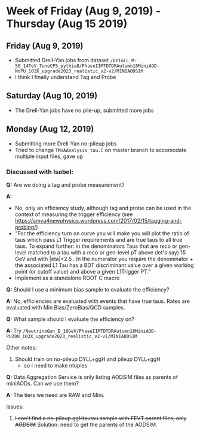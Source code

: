 # Week of Friday (Aug 9, 2019) - Thursday (Aug 15 2019)

## Friday (Aug 9, 2019)

- Submitted Drell-Yan jobs from dataset `/DYToLL_M-50_14TeV_TuneCP5_pythia8/PhaseIIMTDTDRAutumn18MiniAOD-NoPU_103X_upgrade2023_realistic_v2-v2/MINIAODSIM`
- I think I finally understand Tag and Probe

## Saturday (Aug 10, 2019)

- The Drell-Yan jobs have no pile-up, submitted more jobs

## Monday (Aug 12, 2019)

- Submitting more Drell-Yan no-pileup jobs
- Tried to change `TMVAAnalysis_tau.C` on master branch to accomodate multiple input files, gave up

### Discussed with Isobel:

**Q:** Are we doing a tag and probe measurement?

**A:**
*  No, only an efficiency study, although tag and probe can be used in the context of measuring
   the trigger efficiency (see https://amva4newphysics.wordpress.com/2017/02/15/tagging-and-probing/)
* "For the efficiency turn on curve you will make you will plot the ratio of taus which pass L1 Trigger requirements and are true taus to all true taus. To expand further: in the denominators Taus that are reco or gen-level matched to a tau with a  reco or gen-level pT above (let's say) 15 GeV and with |eta|<2.5 . In the numerator you require the denominator + the associated L1 Tau has a BDT discriminant value over a given working point (or cutoff value) and above a given L1Trigger PT."
* Implement as a standalone ROOT C macro

**Q:** Should I use a minimum bias sample to evaluate the efficiency?

**A:** No, efficiencies are evaluated with events that have true taus. Rates are evaluated with Min Bias/ZeroBias/QCD samples.

**Q:** What sample should I evaluate the efficiency on?

**A:** Try
        `/NeutrinoGun_E_10GeV/PhaseIIMTDTDRAutumn18MiniAOD-PU200_103X_upgrade2023_realistic_v2-v1/MINIAODSIM`

Other notes:
1. Should train on no-pileup DYLL+ggH and pileup DYLL+ggH
   * so I need to make ntuples 

**Q:** Data Aggregation Service is only listing AODSIM files as parents of miniAODs. Can we use them?

**A:** The tiers we need are RAW and Mini. 

Issues:
1. ~~I can't find a no-pileup ggHtautau sample with FEVT parent files, only AODSIM~~ Solution: need to get the parents of the AODSIM.






   
